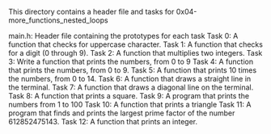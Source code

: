 This directory contains a header file and tasks for 0x04-more_functions_nested_loops

main.h: Header file containing the prototypes for each task
Task 0: A function that checks for uppercase character.
Task 1: A function that checks for a digit (0 through 9).
Task 2: A function that multiplies two integers.
Task 3: Write a function that prints the numbers, from 0 to 9
Task 4: A function that prints the numbers, from 0 to 9.
Task 5: A function that prints 10 times the numbers, from 0 to 14.
Task 6: A function that draws a straight line in the terminal.
Task 7: A function that draws a diagonal line on the terminal.
Task 8: A function that prints a square.
Task 9: A program that prints the numbers from 1 to 100
Task 10: A function that prints a triangle
Task 11: A program that finds and prints the largest prime factor of the number 612852475143.
Task 12: A function that prints an integer.
